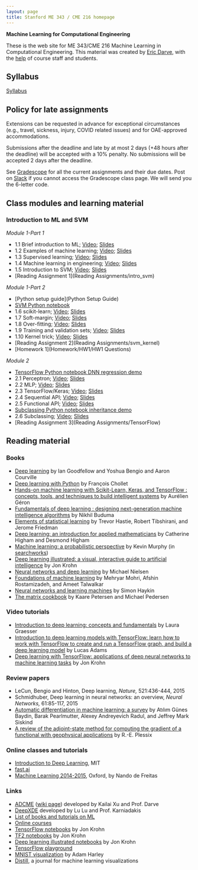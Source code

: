 ```yaml
---
layout: page
title: Stanford ME 343 / CME 216 homepage
---
```


**Machine Learning for Computational Engineering**

These is the web site for ME 343/CME 216 Machine Learning in Computational Engineering. This material was created by [Eric Darve](https://me.stanford.edu/people/eric-darve), with the [help](https://github.com/EricDarve/me343-cme216-winter-2021/commits/main) of course staff and students.

## Syllabus

[Syllabus](syllabus)

## Policy for late assignments

Extensions can be requested in advance for exceptional circumstances (e.g., travel, sickness, injury, COVID related issues) and for OAE-approved accommodations.

Submissions after the deadline and late by at most 2 days (+48 hours after the deadline) will be accepted with a 10% penalty. No submissions will be accepted 2 days after the deadline.

See [Gradescope](https://www.gradescope.com/courses/222525) for all the current assignments and their due dates. Post on [Slack](https://stanford-3kml.slack.com) if you cannot access the Gradescope class page. We will send you the 6-letter code.

## Class modules and learning material

### Introduction to ML and SVM

*Module 1-Part 1*

- 1.1 Brief introduction to ML; [Video](https://stanford-pilot.hosted.panopto.com/Panopto/Pages/Viewer.aspx?id=089ae55c-cdbe-412f-816b-ab92013a5794); [Slides](Slides/ML_introduction/brief_intro.pdf)
- 1.2 Examples of machine learning; [Video](https://stanford-pilot.hosted.panopto.com/Panopto/Pages/Viewer.aspx?id=e64f9a8c-79b0-4e50-aac8-ab93015a260a); [Slides](Slides/ML_introduction/examples_ML.pdf)
- 1.3 Supervised learning; [Video](https://stanford-pilot.hosted.panopto.com/Panopto/Pages/Viewer.aspx?id=21ddf854-4f08-4293-93d2-ab9301632240); [Slides](Slides/ML_introduction/supervised_learning.pdf)
- 1.4 Machine learning in engineering; [Video](https://stanford-pilot.hosted.panopto.com/Panopto/Pages/Viewer.aspx?id=54cdfec5-a2a8-4e77-9a07-ab930165b07a); [Slides](Slides/ML_introduction/ml_in_engineering.pdf)
- 1.5 Introduction to SVM; [Video](https://stanford-pilot.hosted.panopto.com/Panopto/Pages/Viewer.aspx?id=db1ae91e-dedd-4f35-9824-ab9201843632); [Slides](Slides/ML_introduction/SVM_introduction.pdf)
- [Reading Assignment 1](Reading Assignments/intro_svm)

*Module 1-Part 2*

- [Python setup guide](Python Setup Guide)
- [SVM Python notebook](https://github.com/EricDarve/me343-cme216-winter-2021/blob/main/Code/svm.ipynb)
- 1.6 scikit-learn; [Video](https://stanford-pilot.hosted.panopto.com/Panopto/Pages/Viewer.aspx?id=79e12251-3c02-4909-af9d-ab9300073284); [Slides](Slides/ML_introduction/scikit-learn.pdf)
- 1.7 Soft-margin; [Video](https://stanford-pilot.hosted.panopto.com/Panopto/Pages/Viewer.aspx?id=fc2de4ae-5cd7-4e44-83f6-ab93000d4526); [Slides](Slides/ML_introduction/softmargin.pdf)
- 1.8 Over-fitting; [Video](https://stanford-pilot.hosted.panopto.com/Panopto/Pages/Viewer.aspx?id=822d5262-4b24-4773-ba4f-ab9301207cce); [Slides](Slides/ML_introduction/overfitting.pdf)
- 1.9 Training and validation sets; [Video](https://stanford-pilot.hosted.panopto.com/Panopto/Pages/Viewer.aspx?id=de353d83-76ba-4b30-b509-ab930127f783); [Slides](Slides/ML_introduction/training_validation.pdf)
- 1.10 Kernel trick; [Video](https://stanford-pilot.hosted.panopto.com/Panopto/Pages/Viewer.aspx?id=fc753602-132a-46fe-bdba-ab95000e417b); [Slides](Slides/ML_introduction/kernel_trick.pdf)
- [Reading Assignment 2](Reading Assignments/svm_kernel)
- [Homework 1](Homework/HW1/HW1 Questions)

*Module 2*

- [TensorFlow Python notebook DNN regression demo](https://github.com/EricDarve/me343-cme216-winter-2021/blob/main/Code/DNN_regression.ipynb)
- 2.1 Perceptron; [Video](https://stanford-pilot.hosted.panopto.com/Panopto/Pages/Viewer.aspx?id=b9bd406a-ee67-4b42-8f32-ab9c0002fc79); [Slides](Slides/TensorFlow/perceptron.pdf)
- 2.2 MLP; [Video](https://stanford-pilot.hosted.panopto.com/Panopto/Pages/Viewer.aspx?id=b42e0a97-2134-430c-930f-ab9c000c2e90); [Slides](Slides/TensorFlow/MLP.pdf)
- 2.3 TensorFlow/Keras; [Video](https://stanford-pilot.hosted.panopto.com/Panopto/Pages/Viewer.aspx?id=88d50df4-652b-45b4-9dd6-ab9d000a3d6a); [Slides](Slides/TensorFlow/TensorFlow_Keras.pdf)
- 2.4 Sequential API; [Video](https://stanford-pilot.hosted.panopto.com/Panopto/Pages/Viewer.aspx?id=4e156180-3c8a-41d0-aaa1-ab9d0014328d); [Slides](Slides/TensorFlow/TF_sequential_API.pdf)
- 2.5 Functional API; [Video](https://stanford-pilot.hosted.panopto.com/Panopto/Pages/Viewer.aspx?id=adaafcf8-8a66-442a-af1e-ab9d00105e88); [Slides](Slides/TensorFlow/TF_functional_API.pdf)
- [Subclassing Python notebook inheritance demo](https://github.com/EricDarve/me343-cme216-winter-2021/blob/main/Code/Inheritance%20demo.ipynb)
- 2.6 Subclassing; [Video](https://stanford-pilot.hosted.panopto.com/Panopto/Pages/Viewer.aspx?id=dd3c47e3-9d52-4bf0-864d-ab9d012ec854); [Slides](Slides/TensorFlow/TF_subclassing.pdf)
- [Reading Assignment 3](Reading Assignments/TensorFlow)

## Reading material

###  Books

- [Deep learning](http://www.deeplearningbook.org/) by Ian Goodfellow and Yoshua Bengio and Aaron Courville
- [Deep learning with Python](https://searchworks.stanford.edu/view/13216992) by Fran&ccedil;ois Chollet
- [Hands-on machine learning with Scikit-Learn, Keras, and TensorFlow : concepts, tools, and techniques to build intelligent systems](https://searchworks.stanford.edu/view/13489354) by Aur&eacute;lien G&eacute;ron
- [Fundamentals of deep learning : designing next-generation machine intelligence algorithms](https://searchworks.stanford.edu/view/12112250) by Nikhil Buduma
- [Elements of statistical learning](https://searchworks.stanford.edu/view/12458005) by Trevor Hastie, Robert Tibshirani, and Jerome Friedman
- [Deep learning: an introduction for applied mathematicians](https://epubs.siam.org/doi/pdf/10.1137/18M1165748) by Catherine Higham and Desmond Higham
- [Machine learning: a probabilistic perspective](https://www.cs.ubc.ca/~murphyk/MLbook/) by Kevin Murphy (in [searchworks](https://searchworks.stanford.edu/view/13163347))
- [Deep learning illustrated: a visual, interactive guide to artificial intelligence](https://searchworks.stanford.edu/view/13463749) by Jon Krohn
- [Neural networks and deep learning](http://neuralnetworksanddeeplearning.com/) by Michael Nielsen
- [Foundations of machine learning](https://cs.nyu.edu/~mohri/mlbook/) by Mehryar Mohri, Afshin Rostamizadeh, and Ameet Talwalkar
- [Neural networks and learning machines](https://searchworks.stanford.edu/view/8631715) by Simon Haykin
- [The matrix cookbook](https://www.math.uwaterloo.ca/~hwolkowi/matrixcookbook.pdf) by Kaare Petersen and Michael Pedersen

### Video tutorials

- [Introduction to deep learning: concepts and fundamentals](https://searchworks.stanford.edu/view/13216564) by Laura Graesser
- [Introduction to deep learning models with TensorFlow: learn how to work with TensorFlow to create and run a TensorFlow graph, and build a deep learning model](https://searchworks.stanford.edu/view/13214579) by Lucas Adams
- [Deep learning with TensorFlow: applications of deep neural networks to machine learning tasks](https://searchworks.stanford.edu/view/13215423) by Jon Krohn

### Review papers

- LeCun, Bengio and Hinton, Deep learning, _Nature,_ 521:436-444, 2015
- Schmidhuber, Deep learning in neural networks: an overview, _Neural Networks,_ 61:85-117, 2015
- [Automatic differentiation in machine learning: a survey](https://arxiv.org/pdf/1502.05767.pdf) by At&#305;l&#305;m G&uuml;nes Baydin, Barak Pearlmutter, Alexey Andreyevich Radul, and Jeffrey Mark Siskind
- [A review of the adjoint-state method for computing the gradient of a functional with geophysical applications](https://academic.oup.com/gji/article/167/2/495/559970) by R.-E. Plessix

### Online classes and tutorials

- [Introduction to Deep Learning](http://introtodeeplearning.com/), MIT
- [fast.ai](https://course.fast.ai/)
- [Machine Learning 2014-2015](https://www.cs.ox.ac.uk/people/nando.defreitas/machinelearning/), Oxford, by Nando de Freitas

### Links

- [ADCME](https://github.com/kailaix/ADCME.jl) ([wiki page](https://kailaix.github.io/ADCME.jl/dev/)) developed by Kailai Xu and Prof. Darve
- [DeepXDE](https://github.com/lululxvi/deepxde) developed by Lu Lu and Prof. Karniadakis
- [List of books and tutorials on ML](https://github.com/josephmisiti/awesome-machine-learning/blob/master/books.md)
- [Online courses](https://github.com/josephmisiti/awesome-machine-learning/blob/master/courses.md)
- [TensorFlow notebooks](https://github.com/the-deep-learners/TensorFlow-LiveLessons) by Jon Krohn
- [TF2 notebooks](https://github.com/jonkrohn/tf2) by Jon Krohn
- [Deep learning illustrated notebooks](https://github.com/the-deep-learners/deep-learning-illustrated) by Jon Krohn
- [TensorFlow playground](http://playground.tensorflow.org/)
- [MNIST visualization](https://www.cs.ryerson.ca/~aharley/vis/conv/) by Adam Harley
- [Distill](https://distill.pub/), a journal for machine learning visualizations

<!--
## Material from Spring 2020

## Reading assignments

Module 1

1. [Introduction to ML and SVM](Reading Assignments/intro_svm)
1. [Soft-margins in SVM](Reading Assignments/svm_softmargin)
1. [Kernel trick](Reading Assignments/kernel_trick)

- [Module 1 Solutions](RA Solutions/RA1-3_solutions)

Module 2

{:start="4"}
1. [Perceptron](Reading Assignments/perceptron)
1. [MLP](Reading Assignments/MLP) (multi-layer perceptron)
1. [TensorFlow](Reading Assignments/TF)
1. [Subclassing](Reading Assignments/subclassing)

Module 3

{:start="8"}
1. [Loss function and cross entropy](Reading Assignments/loss)
1. [Loss functions in TF/Keras](Reading Assignments/TF_loss)
1. [The backpropagation algorithm](Reading Assignments/Backpropagation)
1. [Learning rate and overfitting](Reading Assignments/LR_overfitting)
1. [Initializers and regularizers](Reading Assignments/initializers_regularizers)
1. [SGD and saddle points](Reading Assignments/SGD)
1. [Momentum and ADAGRAD](Reading Assignments/Momentum)
1. [RMSProp and Adam](Reading Assignments/Adam)

- [Module 3 Solutions](RA Solutions/RA_Solution_module3)

Module 4

{:start="16"}
1. [Automatic differentiation overview](Reading Assignments/AD)
1. [Computational graph](Reading Assignments/ComplGraph)
1. [Forward and reverse modes](Reading Assignments/FwdRevMode)
1. [AD for physical simulation](Reading Assignments/ADPhys)
1. [AD through implicit operators](Reading Assignments/ImplicitOps)

- [Module 4 Solutions](RA Solutions/RA_Solution_module4)

Module 5

{:start="21"}
1. [Inverse problems](Reading Assignments/Inverse)
1. [Training for inverse problems](Reading Assignments/InverseTraining)
1. [Physics constrained learning](Reading Assignments/PCL)
1. [Physics-informed learning conclusion](Reading Assignments/InverseConclusion)

- [Module 5 Solutions](RA Solutions/RA_Solution_module5)

Module 6

{:start="25"}
1. [Generative Adversarial Networks](Reading Assignments/GAN)

## Programming Homework

- [Python setup guide](Python Setup Guide)
- [Homework 1](Homework/HW1 Questions) and [starter code](Homework/hw1_starter_code.zip) and [solution](HW Solutions/svm.ipynb)
- [Homework 2](Homework/HW2 Questions) and [starter code](Homework/hw2_starter_code.zip) and [solution](HW Solutions/hw2_solution.zip)
- [Homework 3](Homework/HW3 Questions) and [starter code](Homework/hw3_starter_code.zip) and [solution](HW Solutions/hw3_solution.zip)
- [Homework 4](Homework/HW4/HW4 Questions) and [starter code](Homework/HW4/hw4_starter_code.zip) and [solution writeup](HW Solutions/hw4_solution) and [solution files](HW Solutions/hw4_solution.zip)

## Final Project

[Instructions](Homework/Final Project)

## Lecture slides and code

The videos accompanying these lectures can be found on canvas under ["Course Videos."](https://canvas.stanford.edu/courses/118944/external_tools/3367)

Python tutorial

- [Tutorial code](https://github.com/EricDarve/cme216-spring-2020/tree/master/Code/Python)
- [Python introduction notebook](https://github.com/EricDarve/cme216-spring-2020/blob/master/Code/Python/Python%20basics.ipynb)
- [Numpy notebook](https://github.com/EricDarve/cme216-spring-2020/blob/master/Code/Python/Numpy%20tutorial.ipynb)

Module 1

_Introduction to Machine Learning and Support Vector Machines_

- [SVM code](https://github.com/EricDarve/cme216-spring-2020/blob/master/Code/svm.ipynb)
- [1.1 Brief introduction to machine learning](Slides/ML_introduction/brief_intro)
- [1.2 A few examples of machine learning](Slides/ML_introduction/examples_ML)
- [1.3 Supervised learning](Slides/ML_introduction/supervised_learning)
- [1.4 Machine learning in engineering](Slides/ML_introduction/ml_in_engineering)
- [1.5 Introduction to SVM](Slides/SVM_introduction/)
- [1.6 Scikit-learn](Slides/scikitlearn/scikit)
- [1.7 Soft-margin](Slides/scikitlearn/softmargin)
- [1.8 Overfitting](Slides/scikitlearn/overfitting)
- [1.9 Training and validation sets](Slides/scikitlearn/training_validation)
- [1.10 Kernel trick](Slides/scikitlearn/kernel_trick)

Module 2

_Deep Neural Networks and TensorFlow_

- [2.1 Perceptron](Slides/ANN/perceptron)
- [2.2 Artificial Neural Networks](Slides/ANN/MLP) (multilayer perceptron)
- [2.3 TensorFlow/Keras](Slides/TF_Keras/TF_Pytorch)
- [2.4 Sequential API](Slides/TF_Keras/TF_sequential)
- [2.5 Functional API](Slides/TF_Keras/TF_functional)
- [2.6 Subclassing](Slides/TF_Keras/subclassing)
- [DNN TensorFlow code](https://github.com/EricDarve/cme216-spring-2020/blob/master/Code/DNN_regression.ipynb)
- [Python inheritance example code](https://github.com/EricDarve/cme216-spring-2020/blob/master/Code/Inheritance%20demo.ipynb)

Module 3

_Deep Learning_

- [3.1 Loss function for regression and classification](Slides/Deep_Learning/Loss)
- [3.2 Cross-entropy](Slides/Deep_Learning/Cross_entropy)
- [3.3 TensorFlow loss functions](Slides/Deep_Learning/TF_loss)
- [3.4 Backpropagation](Slides/Deep_Learning/Backprop)
- [3.5 Backpropagation formula](Slides/Deep_Learning/Backprop_formula)
- [3.6 Learning rate for training](Slides/Deep_Learning/Learning_rate)
- [3.7 Empirical method for learning rate](Slides/Deep_Learning/Learning_rate_empirical)
- [3.8 Overfitting](Slides/Deep_Learning/Training_overfitting)
- [3.9 DNN initializers](Slides/Deep_Learning/Training_initializers)
- [3.10 Regularization](Slides/Deep_Learning/Training_regularization)
- [3.11 Stochastic Gradient Descent](Slides/Deep_Learning/SGD)
- [3.12 Saddle points](Slides/Deep_Learning/Saddle_points)
- [3.13 Momentum](Slides/Deep_Learning/Momentum)
- [3.14 Adagrad](Slides/Deep_Learning/Adagrad)
- [3.15 RMSProp and Adam](Slides/Deep_Learning/Adam)
- [Regularization for DNNs example code](https://github.com/EricDarve/cme216-spring-2020/blob/master/Code/DNN_regularization.ipynb)
- [Saddle points illustration code](https://github.com/EricDarve/cme216-spring-2020/blob/master/Code/Saddle%20points.ipynb)
- [ADAGRAD benchmark code](https://github.com/EricDarve/cme216-spring-2020/blob/master/Code/Adagrad.ipynb)

Module 4 and 5

_Physics informed learning, automatic differentiation, inverse modeling_

The slides are assembled into two PDF files. Each lecture will cover one section in one of these PDF files. The lecture videos are on [Canvas](https://canvas.stanford.edu/courses/118944/external_tools/3367).

- [Automatic Differentiation for Computational Engineering](Slides/AD/AD.pdf)
- [Inverse Modeling using ADCME](Slides/AD/Inverse.pdf)

## Contents of class

Highlights of topics to cover

**Supervised learning and SVM**

Module 1 (week 1 and 2, 4/6, 4/13)

- Supervised learning
- SVM; [scikit-learn](https://scikit-learn.org/stable/); kernel trick; radial basis functions
- Overfitting; underfitting; regularization

- Homework 1 (SVM homework)

**Deep learning**

Module 2 (week 3, 4/20)

- NN and DNN; layers; weights and biases; activation function; loss function; skipped: universal approximation theorems; [Montufar et al. (2014)](http://papers.nips.cc/paper/5422-on-the-number-of-linear-regions-of-deep-neural-networks.pdf)
- [TensorFlow](https://www.tensorflow.org/learn) and [Keras](https://www.tensorflow.org/guide/keras)

Module 3 Part 1 (week 4, 4/27)

- Forward and back-propagation
- Weight initialization
- Regularization; test and validation sets; hyperparameter optimization
- Regularization strategies
- Skipped; batch normalization

- Homework 2 (covid-19 modeling)

Module 3 Part 2 (week 5-6, 5/4, 5/11)

- Stochastic gradient methods; SGD, momentum; adaptive algorithms

If time allows: convolution nets; pooling; fully-connected nets; DNN and convnet architectures

**Physics-informed learning**

Module 4 and 5 (week 6-8, 5/11--5/25)

- Physics-based ML; PhysML
- DNN and numerical PDE solvers
- Automatic differentiation; forward and reverse mode AD; chain rule; computational graph
- Examples of numerical PDE solutions with ADCME
- Physics constrained learning

- Homework 3 (week 6; bathymetry)

**Generative deep networks**

Module 6 (week 9-10, 6/1)

- PhysGAN and ADCME
- GANs to generate samples from a given probability distribution
- Generator and discriminator networks; WGANs
- Skipped: autoencoders and variational autoencoders
- TensorFlow example

- Homework 4 (5/31; physics informed learning)

**Reinforcement learning**

Module 7

We won't have enough time to cover this topic unfortunately.

- Reinforcement learning; [Sutton and Barto](http://incompleteideas.net/book/the-book.html); [Mnih 2013](https://arxiv.org/abs/1312.5602)
- Temporal difference learning; deep Q-learning networks
- Policy gradients and actor-critic algorithms

-->